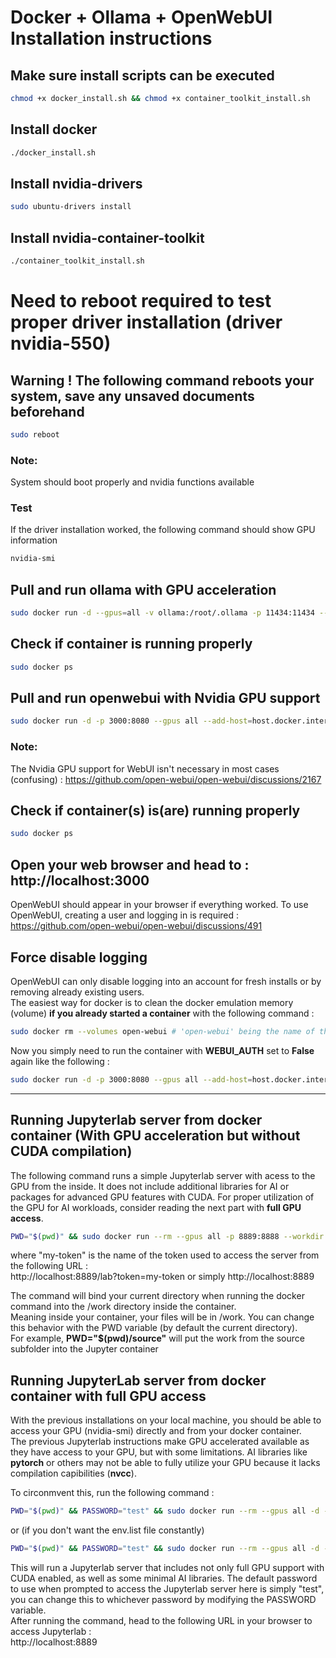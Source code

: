 # Docker + Ollama + OpenWebUI Installation instructions

## Make sure install scripts can be executed
```bash
chmod +x docker_install.sh && chmod +x container_toolkit_install.sh
```

## Install docker
```bash
./docker_install.sh
```

## Install nvidia-drivers
```bash
sudo ubuntu-drivers install
```

## Install nvidia-container-toolkit
```bash
./container_toolkit_install.sh
```

# Need to reboot required to test proper driver installation (driver nvidia-550)
## Warning ! The following command reboots your system, save any unsaved documents beforehand
```bash
sudo reboot
```

### Note:
System should boot properly and nvidia functions available

### Test
If the driver installation worked, the following command should show GPU information
```bash
nvidia-smi
```

## Pull and run ollama with GPU acceleration
```bash
sudo docker run -d --gpus=all -v ollama:/root/.ollama -p 11434:11434 --name ollama ollama/ollama
```

## Check if container is running properly
```bash
sudo docker ps
```

## Pull and run openwebui with Nvidia GPU support
```bash
sudo docker run -d -p 3000:8080 --gpus all --add-host=host.docker.internal:host-gateway -v open-webui:/app/backend/data --name open-webui --restart always ghcr.io/open-webui/open-webui:cuda
```

### Note:
The Nvidia GPU support for WebUI isn't necessary in most cases (confusing) :
https://github.com/open-webui/open-webui/discussions/2167

## Check if container(s) is(are) running properly
```bash
sudo docker ps
```

## Open your web browser and head to : http://localhost:3000
OpenWebUI should appear in your browser if everything worked.
To use OpenWebUI, creating a user and logging in is required : https://github.com/open-webui/open-webui/discussions/491

## Force disable logging
OpenWebUI can only disable logging into an account for fresh installs or by removing already existing users.  
The easiest way for docker is to clean the docker emulation memory (volume) **if you already started a container** with the following command :

```bash
sudo docker rm --volumes open-webui # 'open-webui' being the name of the container
```

Now you simply need to run the container with **WEBUI_AUTH** set to **False** again like the following :  
```bash
sudo docker run -d -p 3000:8080 --gpus all --add-host=host.docker.internal:host-gateway -v open-webui:/app/backend/data -e WEBUI_AUTH=False --name open-webui --restart always ghcr.io/open-webui/open-webui:cuda
```

---

## Running Jupyterlab server from docker container (With GPU acceleration but without CUDA compilation)

The following command runs a simple Jupyterlab server with acess to the GPU from the inside. It does not include additional libraries for AI or packages for advanced GPU features with CUDA. For proper utilization of the GPU for AI workloads, consider reading the next part with **full GPU access**.

```bash
PWD="$(pwd)" && sudo docker run --rm --gpus all -p 8889:8888 --workdir /work --mount type=bind,source=$PWD,target=/work quay.io/jupyter/base-notebook start-notebook.py --NotebookApp.token='my-token'
```

where "my-token" is the name of the token used to access the server from the following URL :   
http://localhost:8889/lab?token=my-token or simply http://localhost:8889

The command will bind your current directory when running the docker command into the /work directory inside the container.   
Meaning inside your container, your files will be in /work. You can change this behavior with the PWD variable (by default the current directory).  
For example, **PWD="$(pwd)/source"** will put the work from the source subfolder into the Jupyter container

## Running JupyterLab server from docker container with full GPU access
With the previous installations on your local machine, you should be able to access your GPU (nvidia-smi) directly and from your docker container.  
The previous Jupyterlab instructions make GPU accelerated available as they have access to your GPU, but with some limitations. AI libraries like **pytorch** or others may not be able to fully utilize your GPU because it lacks compilation capibilities (**nvcc**).  
  
To circonmvent this, run the following command :  
```bash
PWD="$(pwd)" && PASSWORD="test" && sudo docker run --rm --gpus all -d -it -p 8889:8888 -v jupyterlab:/home/jovyan/work --workdir /work --mount type=bind,source=$PWD,target=/work -e JUPYTER_TOKEN=$PASSWORD -e NB_UID=$(id -u) -e NB_GID=$(id -g) --env-file ./env.list --user root --name gpu_jupyter_server cschranz/gpu-jupyter:v1.7_cuda-12.2_ubuntu-22.04_slim && sudo docker logs gpu_jupyter_server
```
  
or (if you don't want the env.list file constantly)
  
```bash
PWD="$(pwd)" && PASSWORD="test" && sudo docker run --rm --gpus all -d -it -p 8889:8888 -v jupyterlab:/home/jovyan/work --workdir /work --mount type=bind,source=$PWD,target=/work -e JUPYTER_TOKEN=$PASSWORD -e NB_UID=$(id -u) -e NB_GID=$(id -g) -e GRANT_SUDO=yes -e JUPYTER_ENABLE_lAB=yes --user root --name gpu_jupyter_server cschranz/gpu-jupyter:v1.7_cuda-12.2_ubuntu-22.04_slim && sudo docker logs gpu_jupyter_server
```

This will run a Jupyterlab server that includes not only full GPU support with CUDA enabled, as well as some minimal AI libraries. The default password to use when prompted to access the Jupyterlab server here is simply "test", you can change this to whichever password by modifying the PASSWORD variable.  
After running the command, head to the following URL in your browser to access Jupyterlab :  
http://localhost:8889
